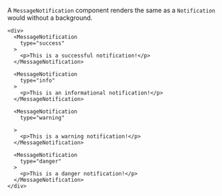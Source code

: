 A `MessageNotification` component renders the same as a `Notification` would without a background.

```
<div>
  <MessageNotification
    type="success"
  >
    <p>This is a successful notification!</p>
  </MessageNotification>

  <MessageNotification
    type="info"
  >
    <p>This is an informational notification!</p>
  </MessageNotification>

  <MessageNotification
    type="warning"
    
  >
    <p>This is a warning notification!</p>
  </MessageNotification>

  <MessageNotification
    type="danger"
  >
    <p>This is a danger notification!</p>
  </MessageNotification>
</div>
```
